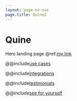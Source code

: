 ```yaml
---
layout: page-no-nav
page.title: Quine2
---
```


# Quine

Hero landing page @ref:[my link](components/standing_query_outputs.md#run-cypher-query)

@@include[use cases](includes/index/use_cases.md)

@@include[integrations](includes/index/integrations.md)

@@include[testimonials](includes/index/testimonials.md)

@@include[see for yourself](includes/index/see_for_yourself.md)
